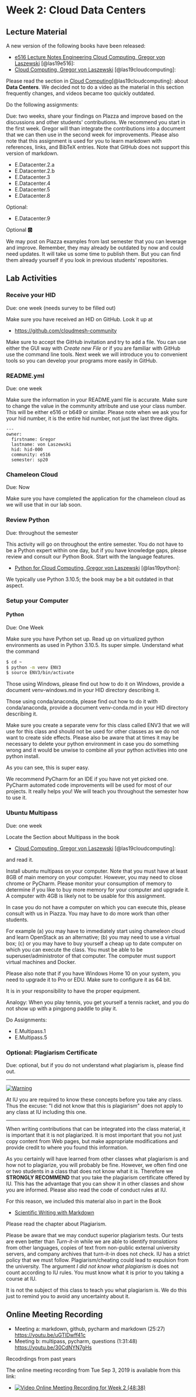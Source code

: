 # Week 2: Cloud Data Centers

## Lecture Material

A new version of the following books have been released:

* [e516 Lecture Notes Engineering Cloud Computing, Gregor von Laszewski](https://laszewski.github.io/book/e516/) [@las19e516]:
* [Cloud Computing, Gregor von Laszewski](https://laszewski.github.io/book/cloud/) [@las19cloudcomputing]:

Please read the section in [Cloud Computing](https://laszewski.github.io/book/cloud/)[@las19cloudcomputing]:
about **Data Centers**. We decided not to do a video as the material
in this section frequently changes, and videos became too quickly
outdated. 


Do the following assignments:

Due: two weeks, share your findings on PIazza and improve based on the
discussions and other students' contributions. We recommend you start in
the first week. Gregor will than integrate the contributions into a
document that we can then use in the second week for improvements.
Please also note that this assignment is used for you to learn markdown
with references, links, and BibTeX entries. Note that GitHub does not
support this version of markdown.

* E.Datacenter.2.a
* E.Datacenter.2.b
* E.Datacenter.3
* E.Datacenter.4
* E.Datacenter.5
* E.Datacenter.8

Optional:

* E.Datacenter.9

Optional :o2:

We may post on Piazza examples from last semester that you can leverage
and improve. Remember, they may already be outdated by now and could need
updates. It will take us some time to publish them. But you can find
them already yourself if you look in previous students' repositories.

## Lab Activities

### Receive your HID

Due: one week (needs survey to be filled out)

Make sure you have received an HID on GitHub. Look it up at 

* <https://github.com/cloudmesh-community>

Make sure to accept the GitHub invitation and try to add a file. You can
use either the GUI way with *Create new File* or if you are familiar
with GitHub use the command line tools. Next week we will introduce you
to convenient tools so you can develop your programs more easily in
GitHub.

### README.yml

Due: one week

Make sure the information in your README.yaml file is accurate. Make
sure to change the value in the community attribute and use your class number. This
will be either e516 or b649 or similar. Please note when we ask you for your hid
number, it is the entire hid number, not just the last three digits.


```
---
owner:
  firstname: Gregor
  lastname: von Laszewski
  hid: hid-000
  community: e516
  semester: sp20
```

### Chameleon Cloud

Due: Now

Make sure you have completed the application for the chameleon cloud as
we will use that in our lab soon.

### Review Python

Due: throughout the semester

This activity will go on throughout the entire semester. You do not have
to be a Python expert within one day, but if you have knowledge gaps,
please review and consult our Python Book. Start with the language features.

* [Python for Cloud Computing, Gregor von Laszewski](https://laszewski.github.io/book/python/) [@las19python]:

We typically use Python 3.10.5; the book may be a bit outdated in that aspect.

### Setup your Computer

#### Python

Due: One Week

Make sure you have Python set up. Read up on virtualized python
environments as used in Python 3.10.5. Its super simple. Understand what
the command

```bash
$ cd ~ 
$ python -m venv ENV3
$ source ENV3/bin/activate
```
 
Those using Windows, please find out how to do it on Windows, provide a
document venv-windows.md in your HID directory describing it.

Those using conda/anaconda, please find out how to do it with
conda/anaconda, provide a document venv-conda.md in your HID directory
describing it.

Make sure you create a separate venv for this class called ENV3 that we
will use for this class and should not be used for other classes as we
do not want to create side effects. Please also be aware that at times
it may be necessary to delete your python environment in case you do
something wrong and it would be unwise to combine all your python
activities into one python install.

As you can see, this is super easy.

We recommend PyCharm for an IDE if you have not yet picked one. PyCharm
automated code improvements will be used for most of our projects. It
really helps you! We will teach you throughout the semester how to use
it.

### Ubuntu Multipass

Due: one week

Locate the Section about Multipass in the book

* [Cloud Computing, Gregor von Laszewski](https://laszewski.github.io/book/cloud/) [@las19cloudcomputing]:

and read it.

Install ubuntu multipass on your computer. Note that you must have at
least 8GB of main memory on your computer. However, you may need to close
chrome or PyCharm. Please monitor your consumption of memory to
determine if you like to buy more memory for your computer and upgrade
it. A computer with 4GB is likely not to be usable for this assignment.

In case you do not have a computer on which you can execute this, please
consult with us in Piazza. You may have to do more work than other students.

For example (a) you may have to immediately start using chameleon cloud
and learn OpenStack as an alternative; (b) you may need to use a virtual
box; (c) or you may have to buy yourself a cheap up to date computer on
which you can execute the class. You must be able to be
superuser/administrotor of that computer. The computer must support
virtual machines and Docker.

Please also note that if you have Windows Home 10 on your system, you
need to upgrade it to Pro or EDU. Make sure to configure it as 64 bit.

It is in your responsibility to have the proper equipment. 

Analogy: When you play tennis, you get yourself a tennis racket, and you do
not show up with a pingpong paddle to play it. 

Do Assignments:

* E.Multipass.1
* E.Multipass.5

### Optional: Plagiarism Certificate

Due: optional, but if you do not understand what plagiarism is, please find out.


---

[![Warning](images/warning.png)]()

At IU you are required to know these concepts before you take any
class. Thus the excuse: "I did not know that this is plagiarism" does
not apply to any class at IU including this one.

---

When writing contributions that can be integrated into the class
material, it is important that it is not plagiarized. It is most
important that you not just copy content from Web pages, but make
appropriate modifications and provide credit to where you found this
information.

As you certainly will have learned from other classes what plagiarism is
and how not to plagiarize, you will probably be fine. However, we often
find one or two students in a class that does not know what it is. Therefore
we **STRONGLY RECOMMEND** that you take the plagiarism certificate
offered by IU. This has the advantage that you can show it in other
classes and show you are informed. Please also read the code of conduct
rules at IU.
 
For this reason, we included this material also in part in the Book

* [Scientific Writing with Markdown](https://laszewski.github.io/book/writing/)

Please read the chapter about Plagiarism.

Please be aware that we may conduct superior plagiarism tests. Our tests
are even better than  *Turn-it-in* while we are able to identify
*translations* from other languages, copies of text from non-public
external university servers, and company archives that turn-it-in does
not check. IU has a strict policy that we must follow.
Plagiarism/cheating could lead to expulsion from the university. The
argument *I did not know what plagiarism is* does not count according to
IU rules. You must know what it is prior to you taking a course at IU.
 
It is not the subject of this class to teach you what plagiarism is. We do
this just to remind you to avoid any uncertainty about it.

## Online Meeting Recording

* Meeting a: markdown, github, pycharm and markdown (25:27) <https://youtu.be/uGTlDwff41c>
* Meeting b:   multipass, pycharm,  questions (1:31:48) <https://youtu.be/30CdNYN7gHs>

Recodrdings from past years

The online meeting recording from Tue Sep 3, 2019 is available from this
link:

* [![Video](images/video.png) Online Meeting Recording for Week 2 (48:38)](https://www.youtube.com/watch?v=kezPx0QHrt8)

